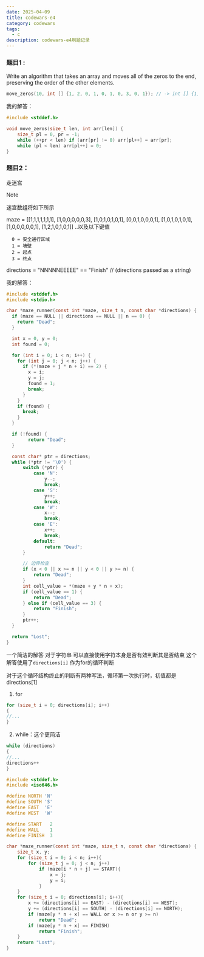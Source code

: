 ```yaml
---
date: 2025-04-09
title: codewars-e4
category: codewars
tags:
  - c
description: codewars-e4刷题记录
---
```


### 题目1 :
Write an algorithm that takes an array and moves all of the zeros to the end, preserving the order of the other elements.

```c
move_zeros(10, int [] {1, 2, 0, 1, 0, 1, 0, 3, 0, 1}); // -> int [] {1, 2, 1, 1, 3, 1, 0, 0, 0, 0}
```

我的解答：

```c
#include <stddef.h>

void move_zeros(size_t len, int arr[len]) {
    size_t pl = 0, pr = -1;
    while (++pr < len) if (arr[pr] != 0) arr[pl++] = arr[pr];
    while (pl < len) arr[pl++] = 0;
}
```


### 题目2：
走迷宫
> [!note] 
> 迷宫数组将如下所示
> 
> maze = [[1,1,1,1,1,1,1],
>         [1,0,0,0,0,0,3],
>         [1,0,1,0,1,0,1],
>         [0,0,1,0,0,0,1],
>         [1,0,1,0,1,0,1],
>         [1,0,0,0,0,0,1],
>         [1,2,1,0,1,0,1]]
> ..以及以下键值
> 
>       0 = 安全通行区域
>       1 = 墙壁
>       2 = 起点
>       3 = 终点
>   directions = "NNNNNEEEEE" == "Finish" // (directions passed as a string)


我的解答：
```c
#include <stddef.h>
#include <stdio.h>

char *maze_runner(const int *maze, size_t n, const char *directions) {
  if (maze == NULL || directions == NULL || n == 0) {
    return "Dead";
  }

  int x = 0, y = 0;
  int found = 0;

  for (int i = 0; i < n; i++) {
    for (int j = 0; j < n; j++) {
      if (*(maze + j * n + i) == 2) {
        x = i;
        y = j;
        found = 1;
        break;
      }
    }
    if (found) {
      break;
    }
  }

  if (!found) {
        return "Dead"; 
  }

  const char* ptr = directions;
  while (*ptr != '\0') {
      switch (*ptr) {
          case 'N':
              y--;
              break;
          case 'S':
              y++;
              break;
          case 'W':
              x--;
              break;
          case 'E':
              x++;
              break;
          default:
              return "Dead";
      }

      // 边界检查
      if (x < 0 || x >= n || y < 0 || y >= n) {
          return "Dead";
      }    
      int cell_value = *(maze + y * n + x);
      if (cell_value == 1) {
          return "Dead";
      } else if (cell_value == 3) {
          return "Finish";
      }
      ptr++;
  }

  return "Lost";
}
```

一个简洁的解答
对于字符串 可以直接使用字符本身是否有效判断其是否结束 这个解答使用了`directions[i]` 作为for的循环判断

对于这个循环结构终止的判断有两种写法，循环第一次执行时，初值都是directions\[1\]
1. for
```c
for (size_t i = 0; directions[i]; i++)
{
//...
}
```
2. while：这个更简洁
```c
while (directions)
{
//...
directions++
}
```

```c
#include <stddef.h>
#include <iso646.h>

#define NORTH 'N'
#define SOUTH 'S'
#define EAST  'E'
#define WEST  'W'

#define START   2
#define WALL    1
#define FINISH  3

char *maze_runner(const int *maze, size_t n, const char *directions) {
    size_t x, y;
    for (size_t i = 0; i < n; i++){
        for (size_t j = 0; j < n; j++)
            if (maze[i * n + j] == START){
                x = j;
                y = i;
            }
    }
    for (size_t i = 0; directions[i]; i++){
        x += (directions[i] == EAST) - (directions[i] == WEST);
        y += (directions[i] == SOUTH) - (directions[i] == NORTH);
        if (maze[y * n + x] == WALL or x >= n or y >= n)
            return "Dead";
        if (maze[y * n + x] == FINISH)
            return "Finish";
    }
    return "Lost";
}
```